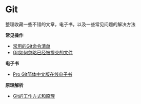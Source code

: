 # Git

整理收藏一些不错的文章，电子书，以及一些常见问题的解决方法


**常见操作**

- [常用的Git命令清单](http://www.ruanyifeng.com/blog/2015/12/git-cheat-sheet.html)
- [Git如何忽略已经被提交的文件](http://segmentfault.com/q/1010000000430426)

**电子书**

- [Pro Git简体中文版在线电子书](http://iissnan.com/progit/)

**原理解析**

- [Git的工作方式和原理](http://www.ibm.com/developerworks/cn/devops/d-learn-workings-git/index.html)